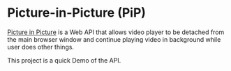 # Picture-in-Picture (PiP)

[Picture in Picture](git@github.com:mkturner/picture-in-picture.git) is a Web API that allows video player to be detached from the main browser window and continue playing video in background while user does other things.

This project is a quick Demo of the API.